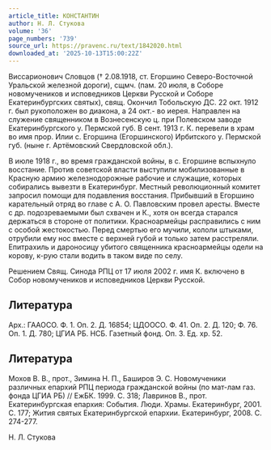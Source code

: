 ```yaml
---
article_title: КОНСТАНТИН
author: Н. Л. Стукова
volume: '36'
page_numbers: '739'
source_url: https://pravenc.ru/text/1842020.html
downloaded_at: '2025-10-13T15:00:22Z'
---
```


Виссарионович Словцов († 2.08.1918, ст. Егоршино Северо-Восточной Уральской железной дороги), сщмч. (пам. 20 июля, в Соборе новомучеников и исповедников Церкви Русской и Соборе Екатеринбургских святых), свящ. Окончил Тобольскую ДС. 22 окт. 1912 г. был рукоположен во диакона, а 24 окт.- во иерея. Направлен на служение священником в Вознесенскую ц. при Полевском заводе Екатеринбургского у. Пермской губ. В сент. 1913 г. К. перевели в храм во имя прор. Илии с. Егоршина (Егоршинского) Ирбитского у. Пермской губ. (ныне г. Артёмовский Свердловской обл.).

В июле 1918 г., во время гражданской войны, в с. Егоршине вспыхнуло восстание. Против советской власти выступили мобилизованные в Красную армию железнодорожные рабочие и служащие, которых собирались вывезти в Екатеринбург. Местный революционный комитет запросил помощи для подавления восстания. Прибывший в Егоршино карательный отряд во главе с А. О. Павловским провел аресты. Вместе с др. подозреваемыми был схвачен и К., хотя он всегда старался держаться в стороне от политики. Красноармейцы расправились с ним с особой жестокостью. Перед смертью его мучили, кололи штыками, отрубили ему нос вместе с верхней губой и только затем расстреляли. Епитрахиль и дароносицу убитого священника красноармейцы одели на корову, к-рую стали водить в таком виде по селу.

Решением Свящ. Синода РПЦ от 17 июля 2002 г. имя К. включено в Собор новомучеников и исповедников Церкви Русской.

## Литература

Арх.: ГААОСО. Ф. 1. Оп. 2. Д. 16854; ЦДООСО. Ф. 41. Оп. 2. Д. 120; Ф. 76. Оп. 1. Д. 780; ЦГИА РБ. НСБ. Газетный фонд. Оп. 3. Ед. хр. 52.

## Литература

Мохов В. В., прот., Зимина Н. П., Баширов Э. С. Новомученики различных епархий РПЦ периода гражданской войны (по мат-лам газ. фонда ЦГИА РБ) // ЕжБК. 1999. С. 318; Лавринов В., прот. Екатеринбургская епархия: События. Люди. Храмы. Екатеринбург, 2001. С. 177; Жития святых Екатеринбургской епархии. Екатеринбург, 2008. С. 274-277.

Н. Л. Стукова
